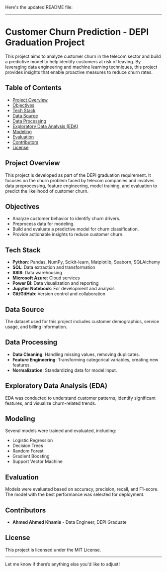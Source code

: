 Here's the updated README file:

---

# Customer Churn Prediction - DEPI Graduation Project

This project aims to analyze customer churn in the telecom sector and build a predictive model to help identify customers at risk of leaving. By leveraging data engineering and machine learning techniques, this project provides insights that enable proactive measures to reduce churn rates.

## Table of Contents
- [Project Overview](#project-overview)
- [Objectives](#objectives)
- [Tech Stack](#tech-stack)
- [Data Source](#data-source)
- [Data Processing](#data-processing)
- [Exploratory Data Analysis (EDA)](#exploratory-data-analysis-eda)
- [Modeling](#modeling)
- [Evaluation](#evaluation)
- [Contributors](#contributors)
- [License](#license)

## Project Overview
This project is developed as part of the DEPI graduation requirement. It focuses on the churn problem faced by telecom companies and involves data preprocessing, feature engineering, model training, and evaluation to predict the likelihood of customer churn.

## Objectives
- Analyze customer behavior to identify churn drivers.
- Preprocess data for modeling.
- Build and evaluate a predictive model for churn classification.
- Provide actionable insights to reduce customer churn.

## Tech Stack
- **Python**: Pandas, NumPy, Scikit-learn, Matplotlib, Seaborn, SQLAlchemy
- **SQL**: Data extraction and transformation
- **SSIS**: Data warehousing
- **Microsoft Azure**: Cloud services
- **Power BI**: Data visualization and reporting
- **Jupyter Notebook**: For development and analysis
- **Git/GitHub**: Version control and collaboration

## Data Source
The dataset used for this project includes customer demographics, service usage, and billing information.

## Data Processing
- **Data Cleaning**: Handling missing values, removing duplicates.
- **Feature Engineering**: Transforming categorical variables, creating new features.
- **Normalization**: Standardizing data for model input.

## Exploratory Data Analysis (EDA)
EDA was conducted to understand customer patterns, identify significant features, and visualize churn-related trends.

## Modeling
Several models were trained and evaluated, including:
- Logistic Regression
- Decision Trees
- Random Forest
- Gradient Boosting
- Support Vector Machine

## Evaluation
Models were evaluated based on accuracy, precision, recall, and F1-score. The model with the best performance was selected for deployment.

## Contributors
- **Ahmed Ahmed Khamis** - Data Engineer, DEPI Graduate

## License
This project is licensed under the MIT License.

--- 

Let me know if there’s anything else you'd like to adjust!
